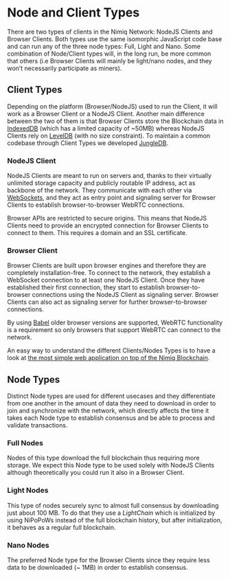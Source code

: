 # Node and Client Types

There are two types of clients in the Nimiq Network: NodeJS Clients and Browser Clients. Both types use the same isomorphic JavaScript code base and can run any of the three node types: Full, Light and Nano. Some combination of Node/Client types will, in the long run, be more common that others (i.e Browser Clients will mainly be light/nano nodes, and they won’t necessarily participate as miners).

## Client Types

Depending on the platform (Browser/NodeJS) used to run the Client, it will work as a Browser Client or a NodeJS Client. Another main difference between the two of them is that Browser Clients store the Blockchain data in [IndexedDB](https://developers.google.com/web/ilt/pwa/working-with-indexeddb#what_is_indexeddb) (which has a limited capacity of ~50MB) whereas NodeJS Clients rely on [LevelDB](https://github.com/google/leveldb) (with no size constraint). To maintain a common codebase through Client Types we developed [JungleDB](https://github.com/nimiq-network/jungle-db).

### NodeJS Client

NodeJS Clients are meant to run on servers and, thanks to their virtually unlimited storage capacity and publicly routable IP address, act as backbone of the network. They communicate with each other via [WebSockets](https://developer.mozilla.org/en-US/docs/Web/API/WebSocket), and they act as entry point and signaling server for Browser Clients to establish browser-to-browser WebRTC connections.

Browser APIs are restricted to secure origins. This means that NodeJS Clients need to provide an encrypted connection for Browser Clients to connect to them. This requires a domain and an SSL certificate.

### Browser Client

Browser Clients are built upon browser engines and therefore they are completely installation-free. To connect to the network, they establish a WebSocket connection to at least one NodeJS Client. Once they have established their first connection, they start to establish browser-to-browser connections using the NodeJS Client as signaling server. Browser Clients can also act as signaling server for further browser-to-browser connections.

By using [Babel](https://babeljs.io/) older browser versions are supported, WebRTC functionality is a requirement so only browsers that support WebRTC can connect to the network.

An easy way to understand the different Clients/Nodes Types is to have a look at [the most simple web application on top of the Nimiq Blockchain](https://demo.nimiq.com/).

## Node Types

Distinct Node types are used for different usecases and they differentiate from one another in the amount of data they need to download in order to join and synchronize with the network, which directly affects the time it takes each Node type to establish consensus and be able to process and validate transactions.

### Full Nodes

Nodes of this type download the full blockchain thus requiring more storage. We expect this Node type to be used solely with NodeJS Clients although theoretically you could run it also in a Browser Client.

### Light Nodes

This type of nodes securely sync to almost full consensus by downloading just about 100 MB. To do that they use a *LightChain* which is initialized by using NiPoPoWs instead of the full blockchain history, but after initialization, it behaves as a regular full blockchain.

### Nano Nodes

The preferred Node type for the Browser Clients since they require less data to be downloaded (~ 1MB) in order to establish consensus.